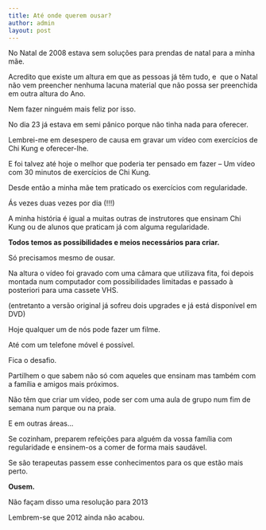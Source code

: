 ```yaml
---
title: Até onde querem ousar?
author: admin
layout: post
---
```

No Natal de 2008 estava sem soluções para prendas de natal para a minha mãe.

Acredito que existe um altura em que as pessoas já têm tudo, e  que o Natal não vem preencher nenhuma lacuna material que não possa ser preenchida em outra altura do Ano.

Nem fazer ninguém mais feliz por isso.

No dia 23 já estava em semi pânico porque não tinha nada para oferecer.

Lembrei-me em desespero de causa em gravar um vídeo com exercícios de Chi Kung e oferecer-lhe.

E foi talvez até hoje o melhor que poderia ter pensado em fazer &#8211; Um vídeo com 30 minutos de exercícios de Chi Kung.

Desde então a minha mãe tem praticado os exercícios com regularidade.

Ás vezes duas vezes por dia (!!!)

A minha história é igual a muitas outras de instrutores que ensinam Chi Kung ou de alunos que praticam já com alguma regularidade.

**Todos temos as possibilidades e meios necessários para criar.**

Só precisamos mesmo de ousar.

Na altura o vídeo foi gravado com uma câmara que utilizava fita, foi depois montada num computador com possibilidades limitadas e passado à posteriori para uma cassete VHS.

(entretanto a versão original já sofreu dois upgrades e já está disponível em DVD)

Hoje qualquer um de nós pode fazer um filme.

Até com um telefone móvel é possível.

Fica o desafio.

Partilhem o que sabem não só com aqueles que ensinam mas também com a família e amigos mais próximos.

Não têm que criar um vídeo, pode ser com uma aula de grupo num fim de semana num parque ou na praia.

E em outras áreas&#8230;

Se cozinham, preparem refeições para alguém da vossa família com regularidade e ensinem-os a comer de forma mais saudável.

Se são terapeutas passem esse conhecimentos para os que estão mais perto.

**Ousem.**

Não façam disso uma resolução para 2013

Lembrem-se que 2012 ainda não acabou.